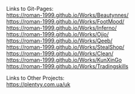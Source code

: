 Links to Git-Pages: \
https://roman-1999.github.io/Works/Beautynnes/ \
https://roman-1999.github.io/Works/FootMood/ \
https://roman-1999.github.io/Works/Inferno/ \
https://roman-1999.github.io/Works/Ojjo/ \
https://roman-1999.github.io/Works/Qeeb/ \
https://roman-1999.github.io/Works/StealShop/ \
https://roman-1999.github.io/Works/Clean/ \
https://roman-1999.github.io/Works/KunXinGo \
https://roman-1999.github.io/Works/Tradingskills

Links to Other Projects: \
https://plentyy.com.ua/uk
